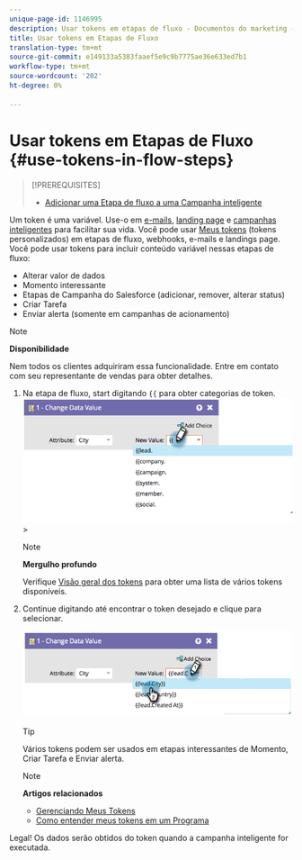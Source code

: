 ```yaml
---
unique-page-id: 1146995
description: Usar tokens em etapas de fluxo - Documentos do marketing - Documentação do produto
title: Usar tokens em Etapas de Fluxo
translation-type: tm+mt
source-git-commit: e149133a5383faaef5e9c9b7775ae36e633ed7b1
workflow-type: tm+mt
source-wordcount: '202'
ht-degree: 0%

---
```



# Usar tokens em Etapas de Fluxo {#use-tokens-in-flow-steps}

>[!PREREQUISITES]
>
>* [Adicionar uma Etapa de fluxo a uma Campanha inteligente](add-a-flow-step-to-a-smart-campaign.md)


Um token é uma variável. Use-o em [e-mails](https://docs.marketo.com/pages/viewpage.action?pageId=557076), [landing page](https://docs.marketo.com/pages/viewpage.action?pageId=2359689) e [campanhas inteligentes](https://docs.marketo.com/display/DOCS/Smart+Lists+and+Lists) para facilitar sua vida. Você pode usar [Meus tokens](../../../../product-docs/core-marketo-concepts/programs/tokens/understanding-my-tokens-in-a-program.md) (tokens personalizados) em etapas de fluxo, webhooks, e-mails e landings page.  Você pode usar tokens para incluir conteúdo variável nessas etapas de fluxo:

* Alterar valor de dados
* Momento interessante
* Etapas de Campanha do Salesforce (adicionar, remover, alterar status)
* Criar Tarefa
* Enviar alerta (somente em campanhas de acionamento)

>[!NOTE]
>
>**Disponibilidade**
>
>Nem todos os clientes adquiriram essa funcionalidade. Entre em contato com seu representante de vendas para obter detalhes.

1. Na etapa de fluxo, start digitando `{{` para obter categorias de token. ![](assets/image2014-9-22-14-3a3-3a17.png)>

   >[!NOTE]
   >
   >**Mergulho profundo**
   >
   >Verifique [Visão geral dos tokens](../../../../product-docs/demand-generation/landing-pages/personalizing-landing-pages/tokens-overview.md) para obter uma lista de vários tokens disponíveis.

1. Continue digitando até encontrar o token desejado e clique para selecionar.

   ![](assets/image2014-9-22-14-3a3-3a48.png)

   >[!TIP]
   >
   >Vários tokens podem ser usados em etapas interessantes de Momento, Criar Tarefa e Enviar alerta.

   >[!NOTE]
   >
   >**Artigos relacionados**
   >
   >* [Gerenciando Meus Tokens](../../../../product-docs/core-marketo-concepts/programs/tokens/managing-my-tokens.md)
   >* [Como entender meus tokens em um Programa](../../../../product-docs/core-marketo-concepts/programs/tokens/understanding-my-tokens-in-a-program.md)


Legal! Os dados serão obtidos do token quando a campanha inteligente for executada.